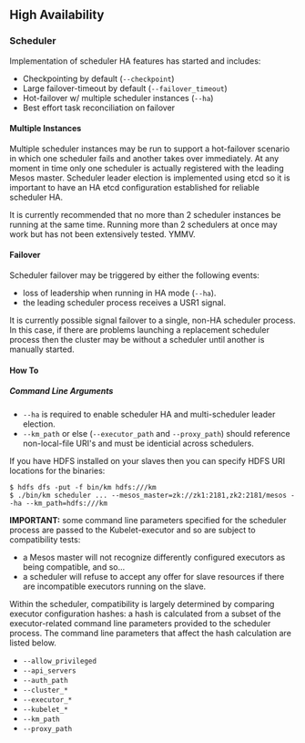 ## High Availability

### Scheduler

Implementation of scheduler HA features has started and includes:

- Checkpointing by default (`--checkpoint`)
- Large failover-timeout by default (`--failover_timeout`)
- Hot-failover w/ multiple scheduler instances (`--ha`)
- Best effort task reconciliation on failover

#### Multiple Instances

Multiple scheduler instances may be run to support a hot-failover scenario in which one scheduler fails and another takes over immediately.
At any moment in time only one scheduler is actually registered with the leading Mesos master.
Scheduler leader election is implemented using etcd so it is important to have an HA etcd configuration established for reliable scheduler HA.

It is currently recommended that no more than 2 scheduler instances be running at the same time.
Running more than 2 schedulers at once may work but has not been extensively tested.
YMMV.

#### Failover

Scheduler failover may be triggered by either the following events:

- loss of leadership when running in HA mode (`--ha`).
- the leading scheduler process receives a USR1 signal.

It is currently possible signal failover to a single, non-HA scheduler process.
In this case, if there are problems launching a replacement scheduler process then the cluster may be without a scheduler until another is manually started.

#### How To

##### Command Line Arguments

- `--ha` is required to enable scheduler HA and multi-scheduler leader election.
- `--km_path` or else (`--executor_path` and `--proxy_path`) should reference non-local-file URI's and must be identicial across schedulers.

If you have HDFS installed on your slaves then you can specify HDFS URI locations for the binaries:

```shell
$ hdfs dfs -put -f bin/km hdfs:///km
$ ./bin/km scheduler ... --mesos_master=zk://zk1:2181,zk2:2181/mesos --ha --km_path=hdfs:///km
```

**IMPORTANT:** some command line parameters specified for the scheduler process are passed to the Kubelet-executor and so are subject to compatibility tests:

- a Mesos master will not recognize differently configured executors as being compatible, and so...
- a scheduler will refuse to accept any offer for slave resources if there are incompatible executors running on the slave.

Within the scheduler, compatibility is largely determined by comparing executor configuration hashes:
  a hash is calculated from a subset of the executor-related command line parameters provided to the scheduler process.
The command line parameters that affect the hash calculation are listed below.

- `--allow_privileged`
- `--api_servers`
- `--auth_path`
- `--cluster_*`
- `--executor_*`
- `--kubelet_*`
- `--km_path`
- `--proxy_path`
